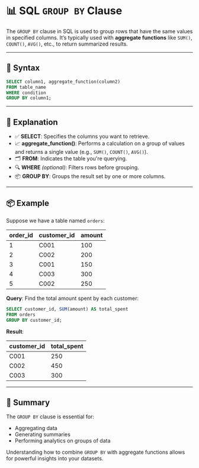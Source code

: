 # 📊 SQL `GROUP BY` Clause

The `GROUP BY` clause in SQL is used to group rows that have the same values in specified columns. It’s typically used with **aggregate functions** like `SUM()`, `COUNT()`, `AVG()`, etc., to return summarized results.

---

## 🔧 Syntax

```sql
SELECT column1, aggregate_function(column2)
FROM table_name
WHERE condition
GROUP BY column1;
```

---

## 📘 Explanation

- ✅ **SELECT**: Specifies the columns you want to retrieve.
- 📈 **aggregate_function()**: Performs a calculation on a group of values and returns a single value (e.g., `SUM()`, `COUNT()`, `AVG()`).
- 🗂️ **FROM**: Indicates the table you're querying.
- 🔍 **WHERE** *(optional)*: Filters rows before grouping.
- 📦 **GROUP BY**: Groups the result set by one or more columns.

---

## 📦 Example

Suppose we have a table named `orders`:

| order_id | customer_id | amount |
|----------|-------------|--------|
| 1        | C001        | 100    |
| 2        | C002        | 200    |
| 3        | C001        | 150    |
| 4        | C003        | 300    |
| 5        | C002        | 250    |

**Query**: Find the total amount spent by each customer:

```sql
SELECT customer_id, SUM(amount) AS total_spent
FROM orders
GROUP BY customer_id;
```

**Result**:

| customer_id | total_spent |
|-------------|-------------|
| C001        | 250         |
| C002        | 450         |
| C003        | 300         |

---

## 📌 Summary

The `GROUP BY` clause is essential for:

- Aggregating data
- Generating summaries
- Performing analytics on groups of data

Understanding how to combine `GROUP BY` with aggregate functions allows for powerful insights into your datasets.
